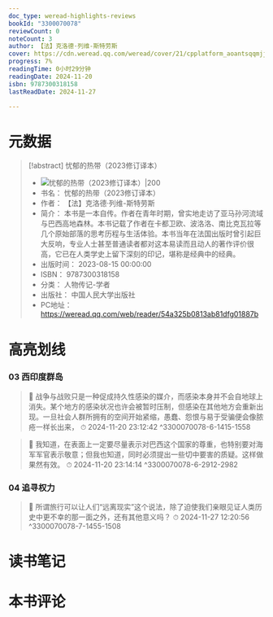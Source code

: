 ```yaml
---
doc_type: weread-highlights-reviews
bookId: "3300070078"
reviewCount: 0
noteCount: 3
author: 【法】克洛德·列维-斯特劳斯
cover: https://cdn.weread.qq.com/weread/cover/21/cpplatform_aoantsqqmjjftrcxectujw/t6_cpplatform_aoantsqqmjjftrcxectujw1693816848.jpg
progress: 7%
readingTime: 0小时29分钟
readingDate: 2024-11-20
isbn: 9787300318158
lastReadDate: 2024-11-27

---
```

# 元数据
> [!abstract] 忧郁的热带（2023修订译本）
> - ![ 忧郁的热带（2023修订译本）|200](https://cdn.weread.qq.com/weread/cover/21/cpplatform_aoantsqqmjjftrcxectujw/t6_cpplatform_aoantsqqmjjftrcxectujw1693816848.jpg)
> - 书名： 忧郁的热带（2023修订译本）
> - 作者： 【法】克洛德·列维-斯特劳斯
> - 简介： 本书是一本自传。作者在青年时期，曾实地走访了亚马孙河流域与巴西高地森林。本书记载了作者在卡都卫欧、波洛洛、南比克瓦拉等几个原始部落的思考历程与生活体验。本书当年在法国出版时曾引起巨大反响，专业人士甚至普通读者都对这本易读而且动人的著作评价很高，它已在人类学史上留下深刻的印记，堪称是经典中的经典。
> - 出版时间： 2023-08-15 00:00:00
> - ISBN： 9787300318158
> - 分类： 人物传记-学者
> - 出版社： 中国人民大学出版社
> - PC地址：https://weread.qq.com/web/reader/54a325b0813ab81dfg01887b

# 高亮划线

### 03 西印度群岛

> 📌 战争与战败只是一种促成持久性感染的媒介，而感染本身并不会自地球上消失。某个地方的感染状况也许会被暂时压制，但感染在其他地方会重新出现。一旦社会人群所拥有的空间开始紧缩，愚蠢、怨恨与易于受骗便会像脓疮一样长出来， 
> ⏱ 2024-11-20 23:12:42 ^3300070078-6-1415-1558

> 📌 我知道，在表面上一定要尽量表示对巴西这个国家的尊重，也特别要对海军军官表示敬意；但我也知道，同时必须提出一些切中要害的质疑。这样做果然有效。 
> ⏱ 2024-11-20 23:14:14 ^3300070078-6-2912-2982

### 04 追寻权力

> 📌 所谓旅行可以让人们“远离现实”这个说法，除了迫使我们亲眼见证人类历史中更不幸的那一面之外，还有其他意义吗？ 
> ⏱ 2024-11-27 12:20:56 ^3300070078-7-1455-1508

# 读书笔记

# 本书评论

